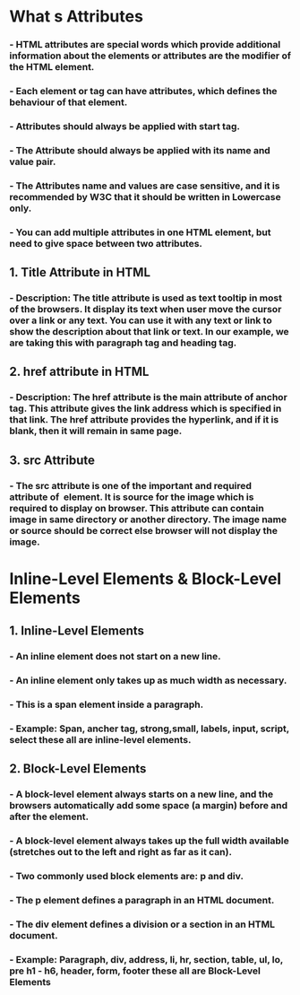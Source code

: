 # What s Attributes
### - HTML attributes are special words which provide additional information about the elements or attributes are the modifier of the HTML element.
### - Each element or tag can have attributes, which defines the behaviour of that element.
### - Attributes should always be applied with start tag.
### - The Attribute should always be applied with its name and value pair.
### - The Attributes name and values are case sensitive, and it is recommended by W3C that it should be written in Lowercase only.
### - You can add multiple attributes in one HTML element, but need to give space between two attributes.

## 1. Title Attribute in HTML
### - Description: The title attribute is used as text tooltip in most of the browsers. It display its text when user move the cursor over a link or any text. You can use it with any text or link to show the description about that link or text. In our example, we are taking this with paragraph tag and heading tag.

## 2. href attribute in HTML
### - Description: The href attribute is the main attribute of  anchor tag. This attribute gives the link address which is specified in that link. The href attribute provides the hyperlink, and if it is blank, then it will remain in same page.

## 3. src Attribute
### - The src attribute is one of the important and required attribute of <img> element. It is source for the image which is required to display on browser. This attribute can contain image in same directory or another directory. The image name or source should be correct else browser will not display the image.

# Inline-Level Elements & Block-Level Elements
## 1. Inline-Level Elements
### - An inline element does not start on a new line.
### - An inline element only takes up as much width as necessary.
### - This is a span element inside a paragraph.
### - Example: Span, ancher tag, strong,small, labels, input, script, select these all are inline-level elements.

## 2. Block-Level Elements
### - A block-level element always starts on a new line, and the browsers automatically add some space (a margin) before and after the element.
### - A block-level element always takes up the full width available (stretches out to the left and right as far as it can).
### - Two commonly used block elements are: p and div.
### - The p element defines a paragraph in an HTML document.
### - The div element defines a division or a section in an HTML document.
### - Example: Paragraph,  div, address, li, hr, section, table, ul, lo, pre h1 - h6, header, form, footer these all are Block-Level Elements